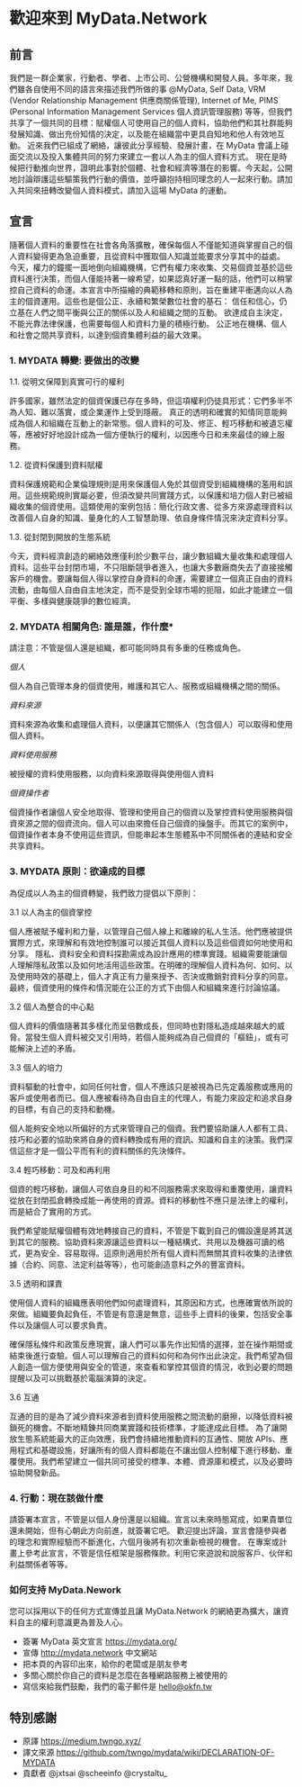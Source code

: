 # 歡迎來到 MyData.Network

## 前言

我們是一群企業家，行動者、學者、上市公司、公營機構和開發人員。多年來，我們雖各自使用不同的語言來描述我們所做的事 @MyData, Self Data, VRM (Vendor Relationship Management 供應商關係管理), Internet of Me, PIMS (Personal Information Management Services 個人資訊管理服務) 等等，但我們共享了一個共同的目標：賦權個人可使用自己的個人資料，協助他們和其社群能夠發展知識、做出充份知情的決定，以及能在組織當中更具自知地和他人有效地互動。
近來我們已組成了網絡，讓彼此分享經驗、發展計畫，在 MyData 會議上碰面交流以及投入集體共同的努力來建立一套以人為主的個人資料方式。
現在是時候把行動推向世界，證明此事對於個體、社會和經濟等潛在的影響。今天起，公開地討論辯護這些驅策我們行動的價值，並呼籲抱持相同理念的人一起來行動。請加入共同來扭轉改變個人資料模式，請加入這場 MyData 的運動。

## 宣言

隨著個人資料的重要性在社會各角落擴散，確保每個人不僅能知道與掌握自己的個人資料變得更為急迫重要，且從資料中獲取個人知識並能要求分享其中的益處。
今天，權力的鐘擺一面地倒向組織機構，它們有權力來收集、交易個資並基於這些資料進行決策，而個人僅能持著一線希望，如果認真好運一點的話，他們可以稍掌控自己資料的命運。本宣言中所描繪的典範移轉和原則，旨在重建平衝邁向以人為主的個資運用。這些也是個公正、永續和繁榮數位社會的基石：
信任和信心，仍立基在人們之間平衡與公正的關係以及人和組織之間的互動。
欲達成自主決定，不能光靠法律保護，也需要每個人和資料力量的積極行動。
公正地在機構、個人和社會之間共享資料，以達到個資集體利益的最大效果。

### 1. MYDATA 轉變: 要做出的改變

1.1. 從明文保障到真實可行的權利

許多國家，雖然法定的個資保護已存在多時，但這項權利仍徒具形式：它們多半不為人知、難以落實，或企業運作上受到隱蔽。 真正的透明和確實的知情同意能夠成為個人和組織在互動上的新常態。個人資料的可及、修正、輕巧移動和被遺忘權等，應被好好地設計成為一個方便執行的權利，以因應今日和未來最佳的線上服務。

1.2. 從資料保護到資料賦權

資料保護規範和企業倫理規則是用來保護個人免於其個資受到組織機構的濫用和誤用。這些規範規則實屬必要，但須改變共同實踐方式，以保護和培力個人對已被組織收集的個資使用。這類使用的案例包括：簡化行政文書、從多方來源處理資料以改善個人自身的知識、量身化的人工智慧助理、依自身條件情況來決定資料分享。

1.3. 從封閉到開放的生態系統

今天，資料經濟創造的網絡效應僅利於少數平台，讓少數組織大量收集和處理個人資料。這些平台封閉市場，不只阻斷競爭者進入，也讓大多數廠商失去了直接接觸客戶的機會。要讓每個人得以掌控自身資料的命運，需要建立一個真正自由的資料流動，由每個人自由自主地決定，而不是受到全球市場的扼阻，如此才能建立一個平衡、多樣與健康競爭的數位經濟。

### 2. MYDATA 相關角色: 誰是誰，作什麼*

請注意：不管是個人還是組織，都可能同時具有多重的任務或角色。

*個人*

個人為自己管理本身的個資使用，維護和其它人、服務或組織機構之間的關係。

*資料來源*

資料來源為收集和處理個人資料，以便讓其它關係人（包含個人）可以取得和使用個人資料。

*資料使用服務*

被授權的資料使用服務，以向資料來源取得與使用個人資料

*個資操作者*

個資操作者讓個人安全地取得、管理和使用自己的個資以及掌控資料使用服務與個資來源之間的個資流向。個人可以由來擔任自己個資的操盤手。而其它的案例中，個資操作者本身不使用這些資訊，但能串起本生態體系中不同關係者的連結和安全共享資料。

### 3. MYDATA 原則：欲達成的目標

為促成以人為主的個資轉變，我們致力提倡以下原則：

3.1 以人為主的個資掌控

個人應被賦予權利和力量，以管理自己個人線上和離線的私人生活。他們應被提供實際方式，來理解和有效地控制誰可以接近其個人資料以及這些個資如何地使用和分享。
隱私、資料安全和資料探勘需成為設計應用的標準實踐。組織需要能讓個人理解隱私政策以及如何地活用這些政策。在明確的理解個人資料為何、如何、以及使用時效的基礎上，個人才真正有力量來授予、否決或撒銷對資料分享的同意。最終，個資使用的條件和情況能在公正的方式下由個人和組織來進行討論協議。

3.2 個人為整合的中心點

個人資料的價值隨著其多樣化而呈倍數成長，但同時也對隱私造成越來越大的威脅。當發生個人資料被交叉引用時，若個人能夠成為自己個資的「樞鈕」，或有可能解決上述的矛盾。

3.3 個人的培力

資料驅動的社會中，如同任何社會，個人不應該只是被視為已先定義服務或應用的客戶或使用者而已。個人應被看待為自由自主的代理人，有能力來設定和追求自身的目標，有自己的支持和動機。

個人能夠安全地以所偏好的方式來管理自己的個資。我們要協助讓人人都有工具、技巧和必要的協助來將自身的資料轉換成有用的資訊、知識和自主的決策。我們深信這些才是一個公平而有利的資料關係的先決條件。

3.4 輕巧移動：可及和再利用

個資的輕巧移動，讓個人可依自身目的和不同服務需求來取得和重覆使用，讓資料從放在封閉孤倉轉換成能一再使用的資源。資料的移動性不應只是法律上的權利，而是結合了實用的方式。

我們希望能賦權個體有效地轉接自己的資料，不管是下載到自己的備設還是將其送到其它的服務。協助資料來源讓這些資料以一種結構式、共用以及機器可讀的格式，更為安全、容易取得。這原則適用於所有個人資料而無關其資料收集的法律依據（合約、同意、法定利益等等），也可能創造意料之外的豐富資料。

3.5 透明和課責

使用個人資料的組織應表明他們如何處理資料，其原因和方式，也應確實依所說的來做。組織要負起負任，不管是有意還是無意，這些手上資料的後果，包括安全事件以及讓個人可以要求負責。

確保隱私條件和政策反應現實，讓人們可以事先作出知情的選擇，並在操作期間或結束後進行查驗。個人可以理解自己的資料如何和為何作出此決定。我們希望為個人創造一個方便使用與安全的管道，來查看和掌控其個資的情況，收到必要的問題提醒以及可以挑戰基於電腦演算的決定。

3.6 互通

互通的目的是為了減少資料來源者到資料使用服務之間流動的磨擦，以降低資料被鎖死的機會。不斷地精錬共同商業實踐和技術標準，才能達成此目標。
為了讓開放生態系統能最大的正向效應，我們會持續地推動資料的互通性、開放 APIs、應用程式和基礎設施，好讓所有的個人資料都能在不讓出個人控制權下進行移動、重覆使用。我們希望建立一個共同可接受的標準、本體、資源庫和模式，以及必要時協助開發新品。

### 4. 行動：現在該做什麼

請簽署本宣言，不管是以個人身份還是以組織。宣言以未來時態寫成，如果貴單位還未開始，但有心朝此方向前進，就簽署它吧。 歡迎提出評論，宣言會隨參與者的理念和實際經驗而不斷進化，六個月後將有初次重新檢視的機會。
在專案或計畫上參考此宣言，不管是信任框架是服務條款。利用它來遊說和說服客戶、伙伴和利益關係者等等。

### 如何支持 MyData.Nework

您可以採用以下的任何方式宣傳並且讓 MyData.Network 的網絡更為擴大，讓資料自主的權利意識更為普及人心。

- 簽署 MyData 英文宣言 https://mydata.org/
- 宣傳 http://mydata.network 中文網站
- 把本頁的內容印出來，給你的老闆或是朋友參考
- 多關心關於你自己的資料是怎麼在各種網路服務上被使用的
- 寫信來給我們鼓勵，我們的電子郵件是 hello@okfn.tw

## 特別感謝

- 原譯 https://medium.twngo.xyz/
- 譯文來源 https://github.com/twngo/mydata/wiki/DECLARATION-OF-MYDATA
- 貢獻者 @jxtsai @scheeinfo @crystaltu_
